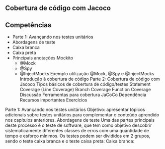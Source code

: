 ## Cobertura de código com Jacoco
## Competências
 - Parte 1: Avançando nos testes unitários
 -  Abordagens de teste
   - Caixa branca
   - Caixa preta
- Principais anotações Mockito
   - @Mock
   - @Spy
   - @InjectMocks
Exemplo utilização @Mock, @Spy e @InjectMocks
Introdução à cobertura de código
Parte 2: Cobertura de código com Jacoco
Tipos básicos de cobertura de código/testes
Statement Coverage (Line Coverage)
Branch Coverage
Function Coverage
Discussão
Ferramentas para cobertura
JaCoCo
Dependência
Recursos importantes
Exercícios

Parte 1: Avançando nos testes unitários
Objetivo: apresentar tópicos adicionais sobre testes unitários para complementar o conteúdo aprendido nos capítulos anteriores.
Abordagens de teste
Uma das partes principais deste processo é o teste de software, que tem como objetivo descobrir sistematicamente diferentes classes de erros com uma quantidade de tempo e esforço mínimos. 
Os testes podem ser divididos em 2 grupos, sendo o teste caixa branca e o teste caixa preta:
Caixa branca:
